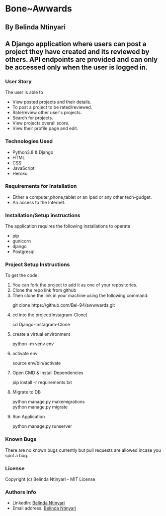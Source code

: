 <h1>Bone~Awwards</h1>

<h2>By Belinda Ntinyari<h2>

<p>A Django application where users can post a project they have created and its reviewed by others. API endpoints are provided and can only be accessed only when the user is logged in.</p>


<h3>User Story</h3>
<p>The user is able to</p>

<ul>
    <li>View posted projects and their details.</li>
    <li>To post a project to be rated/reviewed.</li>
    <li>Rate/review other user's projects. </li>
    <li>Search for projects. </li>
    <li>View projects overall score.</li>
    <li>View their profile page and edit.</li>
</ul>

<h3>Technologies Used</h3>
<ul>
    <li>Python3.8 & Django</li>
    <li>HTML</li>
    <li>CSS</li>
    <li>JavaScript</li>
    <li>Heroku</li>
</ul>

<h3>Requirements for Installation</h3>
<ul>
    <li>
    Either a computer,phone,tablet or an Ipad or any other tech-gudget. </li>
    <li>An access to the Internet.</li>
</ul>

<h3>Installation/Setup instructions</h3>
<p>The application requires the following installations to operate</p>
<ul>
    <li>pip</li>
    <li>gunicorn</li>
    <li>django</li>
    <li>Postgresql</li>

</ul>

<h3>Project Setup Instructions</h3>
To get the code:
<ol>
    <li>You can fork the project to add it as one of your repositories.
    <li>Clone the repo link from github</li>
    <li>Then clone the link in your machine using the following command: 
    <p>git clone https://github.com/Bel-94/awwwards.git</p>
    </li>
    <li>cd into the project(Instagram-Clone)<p>cd Django-Instagram-Clone</li>
    <li>create a virtual environment<p>python -m venv env</p></li>
    <li>activate env<p>source env/bin/activate</p></li>
    <li>Open CMD & Install Dependencies<p>pip install -r requirements.txt</p></li>
    <li>Migrate to DB<p>python manage.py makemigrations<br>python manage.py migrate</p></li>
    <li>Run Application<p>python manage.py runserver</p></li>
</ol>

<h3>Known Bugs</h3>
<p>There are no known bugs currently but pull requests are allowed incase you spot a bug.</p>

<h3>License</h3>
<p>Copyright (c) Belinda Ntinyari - MIT License</p>

<h3>Authors Info</h3>
<ul>
    <li>LinkedIn: <a href="https://www.linkedin.com/in/belinda-ntinyari-3843a81b5/">Belinda Ntinyari</a>
    <li>Email address: <a href="ntinyaribelinda@gmail.com">Belinda Ntinyari</a>
</ul>
